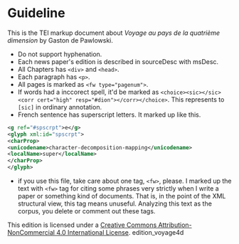 # Guideline

This is the TEI markup document about *Voyage au pays de la quatrième dimension* by Gaston de Pawlowski. 


- Do not support hyphenation.
- Each news paper's edition is described in sourceDesc with msDesc.
- All Chapters has `<div>` and `<head>`.
- Each paragraph has `<p>`.
- All pages is marked as `<fw type="pagenum">`.
- If words had a inccorect spell, it'd be marked as `<choice><sic></sic> <corr cert="high" resp="#dion"></corr></choice>`. This represents to `[sic]` in ordinary annotation.
- French sentence has superscript letters. It marked up like this. 
```xml
<g ref="#spscrpt">e</g>
<glyph xml:id="spscrpt">
<charProp>
<unicodename>character-decomposition-mapping</unicodename>
<localName>super</localName>
</charProp>
</glyph>
```


- if you use this file, take care about one tag, `<fw>`, please. I marked up the text with `<fw>` tag for citing some phrases very strictly when I write a paper or something kind of documents. That is, in the point of the XML structural view, this tag means unuseful. Analyzing this text as the corpus, you delete or comment out these tags.



This edition is licensed under a [Creative Commons Attribution-NonCommercial 4.0 International License](http://creativecommons.org/licenses/by-nc/4.0/). edition_voyage4d

